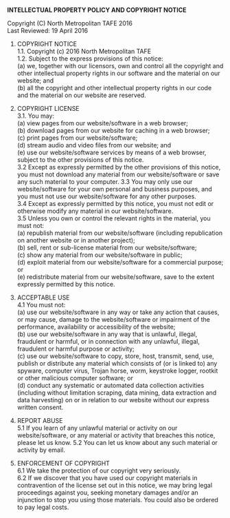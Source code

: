 **INTELLECTUAL PROPERTY POLICY AND COPYRIGHT NOTICE**

Copyright (C) North Metropolitan TAFE 2016  
Last Reviewed: 19 April 2016

1. COPYRIGHT NOTICE  
    1.1. Copyright (c) 2016 North Metropolitan TAFE  
    1.2.	Subject to the express provisions of this notice:  
      (a)	we, together with our licensors, own and control all the copyright and other intellectual property rights in our software and the material on our website; and  
      (b)	all the copyright and other intellectual property rights in our code and the material on our website are reserved.

2. COPYRIGHT LICENSE  
  3.1. You may:  
    (a)	view pages from our website/software in a web browser;  
    (b)	download pages from our website for caching in a web browser;  
    (c)	print pages from our website/software;  
    (d)	stream audio and video files from our website; and  
    (e)	use our website/software services by means of a web browser, subject to the other provisions of this notice.  
  3.2	Except as expressly permitted by the other provisions of this notice, you must not download any material from our website/software or save any such material to your computer.
  3.3	You may only use our website/software for your own personal and business purposes, and you must not use our website/software for any other purposes.  
  3.4	Except as expressly permitted by this notice, you must not edit or otherwise modify any material in our website/software.  
  3.5	Unless you own or control the relevant rights in the material, you must not:  
    (a)	republish material from our website/software (including republication on another website or in another project);  
    (b)	sell, rent or sub-license material from our website/software;  
    (c)	show any material from our website/software in public;  
    (d)	exploit material from our website/software for a commercial purpose; or  
    (e)	redistribute material from our website/software, save to the extent expressly permitted by this notice.

4. ACCEPTABLE USE  
  4.1	You must not:  
    (a)	use our website/software in any way or take any action that causes, or may cause, damage to the website/software or impairment of the performance, availability or accessibility of the website;  
    (b)	use our website/software in any way that is unlawful, illegal, fraudulent or harmful, or in connection with any unlawful, illegal, fraudulent or harmful purpose or activity;  
    (c)	use our website/software to copy, store, host, transmit, send, use, publish or distribute any material which consists of (or is linked to) any spyware, computer virus, Trojan horse, worm, keystroke logger, rootkit or other malicious computer software; or  
    (d)	conduct any systematic or automated data collection activities (including without limitation scraping, data mining, data extraction and data harvesting) on or in relation to our website without our express written consent.

5.	REPORT ABUSE  
5.1	If you learn of any unlawful material or activity on our website/software, or any material or activity that breaches this notice, please let us know.
5.2	You can let us know about any such material or activity by email.

6.	ENFORCEMENT OF COPYRIGHT  
  6.1	We take the protection of our copyright very seriously.  
  6.2	If we discover that you have used our copyright materials in contravention of the license set out in this notice, we may bring legal proceedings against you, seeking monetary damages and/or an injunction to stop you using those materials. You could also be ordered to pay legal costs.
